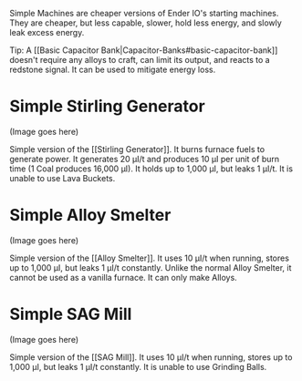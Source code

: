 Simple Machines are cheaper versions of Ender IO's starting machines.  They are cheaper, but less capable, slower, hold less energy, and slowly leak excess energy.

Tip: A [[Basic Capacitor Bank|Capacitor-Banks#basic-capacitor-bank]] doesn't require any alloys to craft, can limit its output, and reacts to a redstone signal. It can be used to mitigate energy loss.

# Simple Stirling Generator
(Image goes here)

Simple version of the [[Stirling Generator]].  It burns furnace fuels to generate power.  It generates 20 µI/t and produces 10 µI per unit of burn time (1 Coal produces 16,000 µI).  It holds up to 1,000 µI, but leaks 1 µI/t.  It is unable to use Lava Buckets.

# Simple Alloy Smelter
(Image goes here)

Simple version of the [[Alloy Smelter]].  It uses 10 µI/t when running, stores up to 1,000 µI, but leaks 1 µI/t constantly.  Unlike the normal Alloy Smelter, it cannot be used as a vanilla furnace.  It can only make Alloys.

# Simple SAG Mill
(Image goes here)

Simple version of the [[SAG Mill]].  It uses 10 µI/t when running, stores up to 1,000 µI, but leaks 1 µI/t constantly.  It is unable to use Grinding Balls.